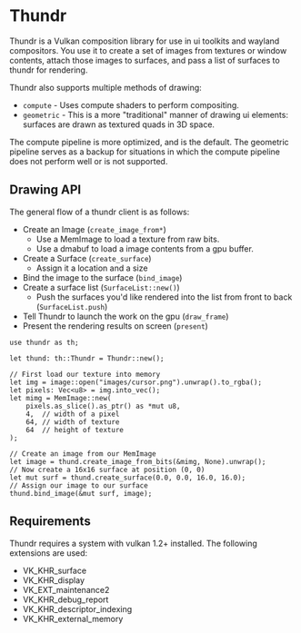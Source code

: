 # Thundr

Thundr is a Vulkan composition library for use in ui toolkits and
wayland compositors. You use it to create a set of images from
textures or window contents, attach those images to surfaces, and pass
a list of surfaces to thundr for rendering.

Thundr also supports multiple methods of drawing:
* `compute` - Uses compute shaders to perform compositing.
* `geometric` - This is a more "traditional" manner of drawing ui elements:
surfaces are drawn as textured quads in 3D space.

The compute pipeline is more optimized, and is the default. The
geometric pipeline serves as a backup for situations in which the
compute pipeline does not perform well or is not supported.

## Drawing API

The general flow of a thundr client is as follows:
* Create an Image (`create_image_from*`)
  * Use a MemImage to load a texture from raw bits.
  * Use a dmabuf to load a image contents from a gpu buffer.
* Create a Surface (`create_surface`)
  * Assign it a location and a size
* Bind the image to the surface (`bind_image`)
* Create a surface list (`SurfaceList::new()`)
  * Push the surfaces you'd like rendered into the list from front to
  back (`SurfaceList.push`)
* Tell Thundr to launch the work on the gpu (`draw_frame`)
* Present the rendering results on screen (`present`)

```
use thundr as th;

let thund: th::Thundr = Thundr::new();

// First load our texture into memory
let img = image::open("images/cursor.png").unwrap().to_rgba();
let pixels: Vec<u8> = img.into_vec();
let mimg = MemImage::new(
    pixels.as_slice().as_ptr() as *mut u8,
    4,  // width of a pixel
    64, // width of texture
    64  // height of texture
);

// Create an image from our MemImage
let image = thund.create_image_from_bits(&mimg, None).unwrap();
// Now create a 16x16 surface at position (0, 0)
let mut surf = thund.create_surface(0.0, 0.0, 16.0, 16.0);
// Assign our image to our surface
thund.bind_image(&mut surf, image);
```



## Requirements

Thundr requires a system with vulkan 1.2+ installed. The following
extensions are used:
* VK_KHR_surface
* VK_KHR_display
* VK_EXT_maintenance2
* VK_KHR_debug_report
* VK_KHR_descriptor_indexing
* VK_KHR_external_memory
